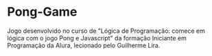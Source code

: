 # Pong-Game
Jogo desenvolvido no curso de "Lógica de Programação: comece em lógica com o jogo Pong e Javascript" da formação Iniciante em Programação da Alura, lecionado pelo Guilherme Lira.
